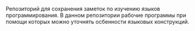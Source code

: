 Репозиторий для сохранения заметок по изучению языков программирования.
В данном репозитории рабочие программы при помощи которых можно уточнять осбенности языковых конструкций.
